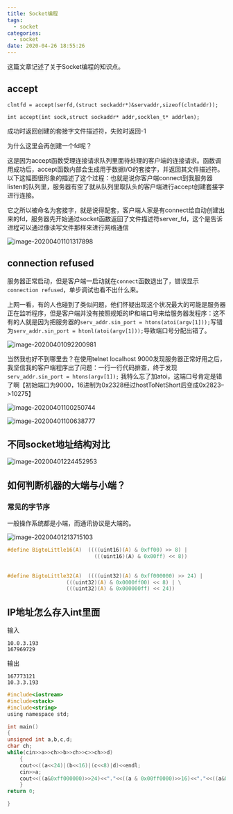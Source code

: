 ```yaml
---
title: Socket编程
tags:
  - socket
categories:
  - socket
date: 2020-04-26 18:55:26
---
```


这篇文章记述了关于Socket编程的知识点。

<!--more-->



## accept

`clntfd = accept(serfd,(struct sockaddr*)&servaddr,sizeof(clntaddr));`

`int accept(int sock,struct sockaddr* addr,socklen_t* addrlen);`

成功时返回创建的套接字文件描述符，失败时返回-1

为什么这里会再创建一个fd呢？

这是因为accept函数受理连接请求队列里面待处理的客户端的连接请求。函数调用成功后，accept函数内部会生成用于数据I/O的套接字，并返回其文件描述符。以下这幅图很形象的描述了这个过程：也就是说你客户端connect到我服务器listen的队列里，服务器有空了就从队列里取队头的客户端进行accept创建套接字进行连接。

它之所以被命名为套接字，就是说得配套，客户端人家是有connect给自动创建出来的fd，服务器先开始通过socket函数返回了文件描述符server_fd，这个是告诉进程可以通过像读写文件那样来进行网络通信

![image-20200401101317898](https://i.loli.net/2020/04/01/1gzbMQ6qr5VkNY7.png)



## connection refused

服务器正常启动，但是客户端一启动就在`connect`函数退出了，错误显示`connection refused`，单步调试也看不出什么来。

上网一看，有的人也碰到了类似问题，他们怀疑出现这个状况最大的可能是服务器正在监听程序，但是客户端并没有按照规矩的IP和端口号来给服务器发程序：这不有的人就是因为把服务器的`serv_addr.sin_port = htons(atoi(argv[1]));`写错为`serv_addr.sin_port = htonl(atoi(argv[1]));`导致端口号分配出错了。

![image-20200401092200981](https://i.loli.net/2020/04/01/2UY1yrgvwzsNjD8.png)

当然我也好不到哪里去？在使用telnet localhost 9000发现服务器正常好用之后，我坚信我的客户端程序出了问题：一行一行代码排查，终于发现`serv_addr.sin_port = htons(argv[1]);` 我特么忘了加atoi，这端口号肯定是错了啊【初始端口为9000，16进制为0x2328经过hostToNetShort后变成0x2823–>10275】

![image-20200401100250744](https://i.loli.net/2020/04/01/OcltiYzaLw89gv3.png)

![image-20200401100638777](https://i.loli.net/2020/04/01/L6Qp4ORXPeFi5UY.png)









## 不同socket地址结构对比

![image-20200401224452953](https://i.loli.net/2020/04/01/8ZcPnrdFHtVwW5D.png)



## 如何判断机器的大端与小端？

### 常见的字节序

一般操作系统都是小端，而通讯协议是大端的。

![image-20200401213715103](https://i.loli.net/2020/04/01/Nxpg5lwZLejzRTA.png)

```c
#define BigtoLittle16(A)  ((((uint16)(A) & 0xff00) >> 8) | 
							(((uint16)(A) & 0x00ff) << 8))
  
 
#define BigtoLittle32(A)  ((((uint32)(A) & 0xff000000) >> 24) |                                            						(((uint32)(A) & 0x00ff0000) >> 8) | \
                   (((uint32)(A) & 0x0000ff00) << 8) | \
                   (((uint32)(A) & 0x000000ff) << 24))
```

## IP地址怎么存入int里面

 输入

```
10.0.3.193
167969729
```

输出

```
167773121
10.3.3.193
```

```c
#include<iostream>
#include<stack>
#include<string>
using namespace std;

int main()
{
unsigned int a,b,c,d;
char ch;
while(cin>>a>>ch>>b>>ch>>c>>ch>>d)
    {
    cout<<((a<<24)|(b<<16)|(c<<8)|d)<<endl;
    cin>>a;
    cout<<((a&0xff000000)>>24)<<"."<<((a & 0x00ff0000)>>16)<<"."<<((a&0x0000ff00)>>8)<<"."<<(a & 0x000000ff)<<endl;
    }
return 0;

}
```

